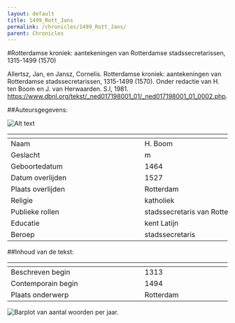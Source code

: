 ```yaml
---
layout: default
title: 1499_Rott_Jans
permalink: /chronicles/1499_Rott_Jans/
parent: Chronicles
---
```


#Rotterdamse kroniek: aantekeningen van Rotterdamse stadssecretarissen, 1315-1499 (1570) 

Allertsz, Jan, en Jansz, Cornelis. Rotterdamse kroniek: aantekeningen van Rotterdamse stadssecretarissen, 1315-1499 (1570). Onder redactie van H. ten Boom en J. van Herwaarden. S.l, 1981. https://www.dbnl.org/tekst/_ned017198001_01/_ned017198001_01_0002.php. 

##Auteursgegevens: 

![Alt text](Images\A022.jpg) 

| <div style='width:290px'></div> | <div style='width:290px'></div> | 
| --------------- | --------------- | 
| Naam | H. Boom | 
| Geslacht | m | 
 | Geboortedatum | 1464 | 
| Datum overlijden | 1527 | 
| Plaats overlijden | Rotterdam | 
| Religie | katholiek | 
| Publieke rollen | stadssecretaris van Rotterdam | 
| Educatie | kent Latijn | 
| Beroep | stadssecretaris | 
##Inhoud van de tekst: 

| <div style='width:290px'></div> | <div style='width:290px'></div> | 
| --------------- | --------------- | 
| Beschreven begin | 1313 | 
| Contemporain begin | 1494 | 
| Plaats onderwerp | Rotterdam | 

![Barplot van aantal woorden per jaar.](Images\1499_Rott_Jans.jpg) 

